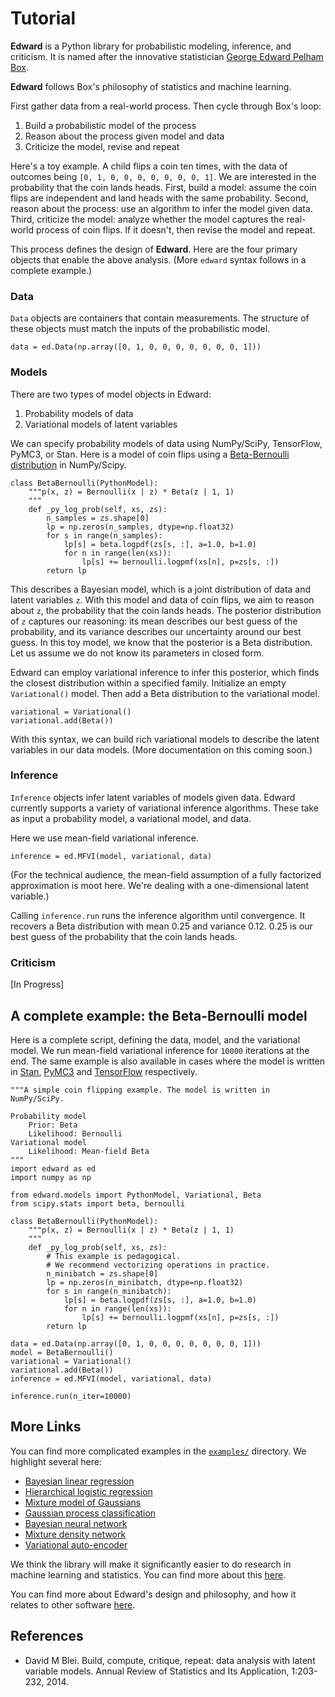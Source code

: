 # Tutorial

**Edward** is a Python library for probabilistic modeling, inference, and criticism. It is named after the innovative statistician [George Edward Pelham Box](https://en.wikipedia.org/wiki/George_E._P._Box).

**Edward** follows Box's philosophy of statistics and machine learning.

First gather data from a real-world process. Then cycle through Box's loop:

1. Build a probabilistic model of the process
2. Reason about the process given model and data
3. Criticize the model, revise and repeat

Here's a toy example. A child flips a coin ten times, with the data of outcomes being `[0, 1, 0, 0, 0, 0, 0, 0, 0, 1]`. We are interested in the probability that the coin lands heads. First, build a model: assume the coin flips are independent and land heads with the same probability. Second, reason about the process: use an algorithm to infer the model given data. Third, criticize the model: analyze whether the model captures the real-world process of coin flips. If it doesn't, then revise the model and repeat.

This process defines the design of **Edward**. Here are the four primary objects that enable the above analysis. (More `edward` syntax follows in a complete example.)

### Data

`Data` objects are containers that contain measurements. The structure of these objects must match the inputs of the probabilistic model.

```{Python}
data = ed.Data(np.array([0, 1, 0, 0, 0, 0, 0, 0, 0, 1]))
```

### Models

There are two types of model objects in Edward:

1. Probability models of data
2. Variational models of latent variables

We can specify probability models of data using NumPy/SciPy, TensorFlow, PyMC3, or Stan. Here is a model of coin flips using a [Beta-Bernoulli distribution](https://en.wikipedia.org/wiki/Beta-binomial_distribution) in NumPy/Scipy.
```{Python}
class BetaBernoulli(PythonModel):
    """p(x, z) = Bernoulli(x | z) * Beta(z | 1, 1)
    """
    def _py_log_prob(self, xs, zs):
        n_samples = zs.shape[0]
        lp = np.zeros(n_samples, dtype=np.float32)
        for s in range(n_samples):
            lp[s] = beta.logpdf(zs[s, :], a=1.0, b=1.0)
            for n in range(len(xs)):
                lp[s] += bernoulli.logpmf(xs[n], p=zs[s, :])
        return lp
```
This describes a Bayesian model, which is a joint distribution of data and latent variables `z`. With this model and data of coin flips, we aim to reason about `z`, the probability that the coin lands heads. The posterior distribution of `z` captures our reasoning: its mean describes our best guess of the probability, and its variance describes our uncertainty around our best guess. In this toy model, we know that the posterior is a Beta distribution. Let us assume we do not know its parameters in closed form.

Edward can employ variational inference to infer this posterior, which finds the closest distribution within a specified family. Initialize an empty  `Variational()` model. Then add a Beta distribution to the variational model.
```{Python}
variational = Variational()
variational.add(Beta())
```
With this syntax, we can build rich variational models to describe the latent variables in our data models. (More documentation on this coming soon.)

### Inference

`Inference` objects infer latent variables of models given data. Edward currently supports a variety of variational inference algorithms. These take as input a probability model, a variational model, and data.

Here we use mean-field variational inference.
```
inference = ed.MFVI(model, variational, data)
```
(For the technical audience, the mean-field assumption of a fully factorized approximation is moot here. We're dealing with a one-dimensional latent variable.)

Calling `inference.run` runs the inference algorithm until convergence. It recovers a Beta distribution with mean 0.25 and variance 0.12. 0.25 is our best guess of the probability that the coin lands heads.

### Criticism

[In Progress]

## A complete example: the Beta-Bernoulli model

Here is a complete script, defining the data, model, and the variational model. We run mean-field variational inference for `10000` iterations at the end. The same example is also available in cases where the model is written in [Stan](https://github.com/blei-lab/edward/blob/master/examples/beta_bernoulli_stan.py), [PyMC3](https://github.com/blei-lab/edward/blob/master/examples/beta_bernoulli_pymc3.py) and [TensorFlow](https://github.com/blei-lab/edward/blob/master/examples/beta_bernoulli_tf.py) respectively.

```{Python}
"""A simple coin flipping example. The model is written in NumPy/SciPy.

Probability model
    Prior: Beta
    Likelihood: Bernoulli
Variational model
    Likelihood: Mean-field Beta
"""
import edward as ed
import numpy as np

from edward.models import PythonModel, Variational, Beta
from scipy.stats import beta, bernoulli

class BetaBernoulli(PythonModel):
    """p(x, z) = Bernoulli(x | z) * Beta(z | 1, 1)
    """
    def _py_log_prob(self, xs, zs):
        # This example is pedagogical.
        # We recommend vectorizing operations in practice.
        n_minibatch = zs.shape[0]
        lp = np.zeros(n_minibatch, dtype=np.float32)
        for s in range(n_minibatch):
            lp[s] = beta.logpdf(zs[s, :], a=1.0, b=1.0)
            for n in range(len(xs)):
                lp[s] += bernoulli.logpmf(xs[n], p=zs[s, :])
        return lp

data = ed.Data(np.array([0, 1, 0, 0, 0, 0, 0, 0, 0, 1]))
model = BetaBernoulli()
variational = Variational()
variational.add(Beta())
inference = ed.MFVI(model, variational, data)

inference.run(n_iter=10000)
```

## More Links

You can find more complicated examples in the [`examples/`](https://github.com/blei-lab/edward/tree/master/examples) directory. We highlight several here:

* [Bayesian linear regression](https://github.com/blei-lab/edward/blob/master/examples/bayesian_linear_regression.py)
* [Hierarchical logistic regression](https://github.com/blei-lab/edward/blob/master/examples/hierarchical_logistic_regression.py)
* [Mixture model of Gaussians](https://github.com/blei-lab/edward/blob/master/examples/mixture_gaussian.py)
* [Gaussian process classification](https://github.com/blei-lab/edward/blob/master/examples/gp_classification.py)
* [Bayesian neural network](https://github.com/blei-lab/edward/blob/master/examples/bayesian_nn.py)
* [Mixture density network](https://github.com/blei-lab/edward/blob/master/examples/mixture_density_network.py)
* [Variational auto-encoder](https://github.com/blei-lab/edward/blob/master/examples/convolutional_vae.py)

We think the library will make it significantly easier to do research in machine learning and statistics. You can find more about this [here](tutorial_research.md).

You can find more about Edward's design and philosophy, and how it relates to other software [here](design.md).

## References

+ David M Blei. Build, compute, critique, repeat: data analysis with latent variable models. Annual Review of Statistics and Its Application, 1:203-232, 2014.
